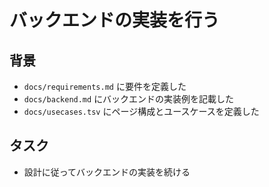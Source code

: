 # バックエンドの実装を行う

## 背景

- `docs/requirements.md` に要件を定義した
- `docs/backend.md` にバックエンドの実装例を記載した
- `docs/usecases.tsv` にページ構成とユースケースを定義した

## タスク

- 設計に従ってバックエンドの実装を続ける
